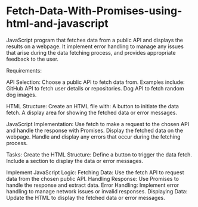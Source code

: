 # Fetch-Data-With-Promises-using-html-and-javascript
JavaScript program that fetches data from a public API and displays the results on a webpage. It implement error handling to manage any issues that arise during the data fetching process, and provides appropriate feedback to the user.

Requirements:

API Selection:
Choose a public API to fetch data from. Examples include:
GitHub API to fetch user details or repositories.
Dog API to fetch random dog images.

HTML Structure:
Create an HTML file with:
A button to initiate the data fetch.
A display area for showing the fetched data or error messages.

JavaScript Implementation:
Use fetch to make a request to the chosen API and handle the response with Promises.
Display the fetched data on the webpage.
Handle and display any errors that occur during the fetching process.

Tasks:
Create the HTML Structure:
Define a button to trigger the data fetch.
Include a section to display the data or error messages.

Implement JavaScript Logic:
Fetching Data: Use the fetch API to request data from the chosen public API.
Handling Response: Use Promises to handle the response and extract data.
Error Handling: Implement error handling to manage network issues or invalid responses.
Displaying Data: Update the HTML to display the fetched data or error messages.
